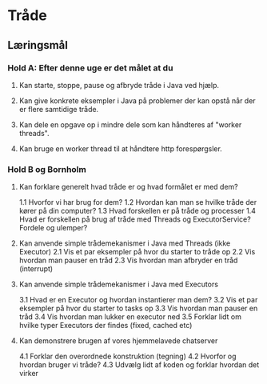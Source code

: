 # Tråde

## Læringsmål

### Hold A: Efter denne uge er det målet at du

1. Kan starte, stoppe, pause og afbryde tråde i Java ved hjælp.

2. Kan give konkrete eksempler i Java på problemer der kan opstå når der er flere samtidige tråde.

3. Kan dele en opgave op i mindre dele som kan håndteres af "worker threads".

4. Kan bruge en worker thread til at håndtere http forespørgsler.

### Hold B og Bornholm

1. Kan forklare generelt hvad tråde er og hvad formålet er med dem?

   1.1 Hvorfor vi har brug for dem?
   1.2 Hvordan kan man se hvilke tråde der kører på din computer?
   1.3 Hvad forskellen er på tråde og processer
   1.4 Hvad er forskellen på brug af tråde med Threads og ExecutorService? Fordele og ulemper?
  
2. Kan anvende simple trådemekanismer i Java med Threads (ikke Executor)
   2.1 Vis et par eksempler på hvor du starter to tråde op
   2.2 Vis hvordan man pauser en tråd
   2.3 Vis hvordan man afbryder en tråd (interrupt)

3. Kan anvende simple trådemekanismer i Java med Executors

    3.1 Hvad er en Executor og hvordan instantierer man dem?
    3.2 Vis et par eksempler på hvor du starter to tasks op
    3.3 Vis hvordan man pauser en tråd
    3.4 Vis hvordan man lukker en executor ned
    3.5 Forklar lidt om hvilke typer Executors der findes (fixed, cached etc)

4. Kan demonstrere brugen af vores hjemmelavede chatserver

    4.1 Forklar den overordnede konstruktion (tegning)
    4.2 Hvorfor og hvordan bruger vi tråde?
    4.3 Udvælg lidt af koden og forklar hvordan det virker
